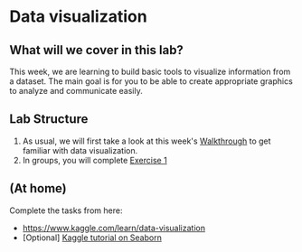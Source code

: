 # Data visualization

## What will we cover in this lab?

This week, we are learning to build basic tools to visualize information from a dataset.
The main goal is for you to be able to create appropriate graphics to analyze and communicate easily.


## Lab Structure
1. As usual, we will first take a look at this week's [Walkthrough](lien) to get familiar with data visualization.
2. In groups, you will complete [Exercise 1](link)

## (At home)
Complete the tasks from here:

- https://www.kaggle.com/learn/data-visualization
- [Optional] [Kaggle tutorial on Seaborn](https://www.kaggle.com/kanncaa1/seaborn-tutorial-for-beginners)
